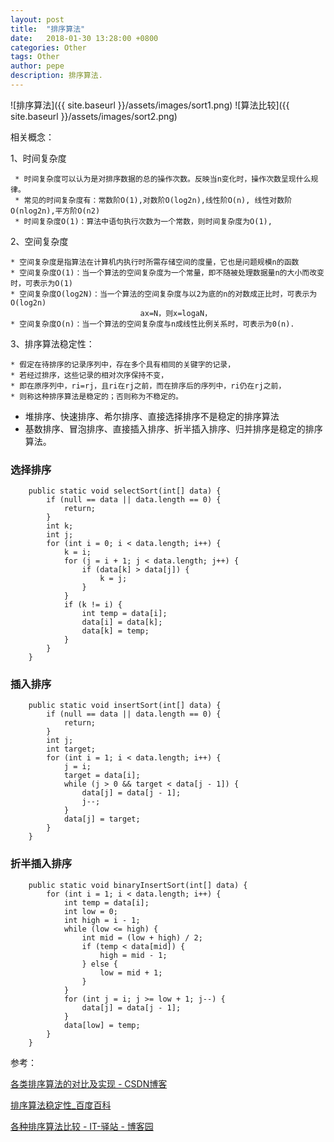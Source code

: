 ```yaml
---
layout: post
title:  "排序算法"
date:   2018-01-30 13:28:00 +0800
categories: Other
tags: Other
author: pepe
description: 排序算法.
---
```



![排序算法]({{ site.baseurl }}/assets/images/sort1.png)
![算法比较]({{ site.baseurl }}/assets/images/sort2.png)

相关概念：

1、时间复杂度

     * 时间复杂度可以认为是对排序数据的总的操作次数。反映当n变化时，操作次数呈现什么规律。
     * 常见的时间复杂度有：常数阶O(1),对数阶O(log2n),线性阶O(n), 线性对数阶O(nlog2n),平方阶O(n2)
     * 时间复杂度O(1)：算法中语句执行次数为一个常数，则时间复杂度为O(1),

2、空间复杂度

    * 空间复杂度是指算法在计算机内执行时所需存储空间的度量，它也是问题规模n的函数
    * 空间复杂度O(1)：当一个算法的空间复杂度为一个常量，即不随被处理数据量n的大小而改变时，可表示为O(1)
    * 空间复杂度O(log2N)：当一个算法的空间复杂度与以2为底的n的对数成正比时，可表示为O(log2n)
                                 ax=N，则x=logaN，
    * 空间复杂度O(n)：当一个算法的空间复杂度与n成线性比例关系时，可表示为0(n).

3、排序算法稳定性：

    * 假定在待排序的记录序列中，存在多个具有相同的关键字的记录，
    * 若经过排序，这些记录的相对次序保持不变，
    * 即在原序列中，ri=rj，且ri在rj之前，而在排序后的序列中，ri仍在rj之前，
    * 则称这种排序算法是稳定的；否则称为不稳定的。

* 堆排序、快速排序、希尔排序、直接选择排序不是稳定的排序算法
* 基数排序、冒泡排序、直接插入排序、折半插入排序、归并排序是稳定的排序算法。

### 选择排序
```
    public static void selectSort(int[] data) {
        if (null == data || data.length == 0) {
            return;
        }
        int k;
        int j;
        for (int i = 0; i < data.length; i++) {
            k = i;
            for (j = i + 1; j < data.length; j++) {
                if (data[k] > data[j]) {
                    k = j;
                }
            }
            if (k != i) {
                int temp = data[i];
                data[i] = data[k];
                data[k] = temp;
            }
        }
    }
```

### 插入排序
```
    public static void insertSort(int[] data) {
        if (null == data || data.length == 0) {
            return;
        }
        int j;
        int target;
        for (int i = 1; i < data.length; i++) {
            j = i;
            target = data[i];
            while (j > 0 && target < data[j - 1]) {
                data[j] = data[j - 1];
                j--;
            }
            data[j] = target;
        }
    }
```

### 折半插入排序
```
    public static void binaryInsertSort(int[] data) {
        for (int i = 1; i < data.length; i++) {
            int temp = data[i];
            int low = 0;
            int high = i - 1;
            while (low <= high) {
                int mid = (low + high) / 2;
                if (temp < data[mid]) {
                    high = mid - 1;
                } else {
                    low = mid + 1;
                }
            }
            for (int j = i; j >= low + 1; j--) {
                data[j] = data[j - 1];
            }
            data[low] = temp;
        }
    }
```

参考：

[各类排序算法的对比及实现 - CSDN博客](http://blog.csdn.net/wangiijing/article/details/51485119)

[排序算法稳定性_百度百科](https://baike.baidu.com/item/%E6%8E%92%E5%BA%8F%E7%AE%97%E6%B3%95%E7%A8%B3%E5%AE%9A%E6%80%A7/9763250?fr=aladdin)

[各种排序算法比较 - IT-驿站 - 博客园](https://www.cnblogs.com/lizr-ithouse/p/5839384.html)










